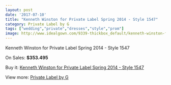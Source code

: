 ```yaml
---
layout: post
date: '2017-07-10'
title: "Kenneth Winston for Private Label Spring 2014 - Style 1547"
category: Private Label by G
tags: ["wedding","private","dresses","style","prom"]
image: http://www.idealgown.com/9339-thickbox_default/kenneth-winston-for-private-label-spring-2014-style-1547.jpg
---
```

Kenneth Winston for Private Label Spring 2014 - Style 1547

On Sales: **$353.495**
<a href="https://www.idealgown.com/en/private-label-by-g/3891-kenneth-winston-for-private-label-spring-2014-style-1547.html"><amp-img layout="responsive" width="600" height="600" src="//www.idealgown.com/9339-thickbox_default/kenneth-winston-for-private-label-spring-2014-style-1547.jpg" alt="Kenneth Winston for Private Label Spring 2014 - Style 1547 0" /></a>
<a href="https://www.idealgown.com/en/private-label-by-g/3891-kenneth-winston-for-private-label-spring-2014-style-1547.html"><amp-img layout="responsive" width="600" height="600" src="//www.idealgown.com/9342-thickbox_default/kenneth-winston-for-private-label-spring-2014-style-1547.jpg" alt="Kenneth Winston for Private Label Spring 2014 - Style 1547 1" /></a>
<a href="https://www.idealgown.com/en/private-label-by-g/3891-kenneth-winston-for-private-label-spring-2014-style-1547.html"><amp-img layout="responsive" width="600" height="600" src="//www.idealgown.com/9341-thickbox_default/kenneth-winston-for-private-label-spring-2014-style-1547.jpg" alt="Kenneth Winston for Private Label Spring 2014 - Style 1547 2" /></a>
<a href="https://www.idealgown.com/en/private-label-by-g/3891-kenneth-winston-for-private-label-spring-2014-style-1547.html"><amp-img layout="responsive" width="600" height="600" src="//www.idealgown.com/9340-thickbox_default/kenneth-winston-for-private-label-spring-2014-style-1547.jpg" alt="Kenneth Winston for Private Label Spring 2014 - Style 1547 3" /></a>

Buy it: [Kenneth Winston for Private Label Spring 2014 - Style 1547](https://www.idealgown.com/en/private-label-by-g/3891-kenneth-winston-for-private-label-spring-2014-style-1547.html "Kenneth Winston for Private Label Spring 2014 - Style 1547")

View more: [Private Label by G](https://www.idealgown.com/en/46-private-label-by-g "Private Label by G")